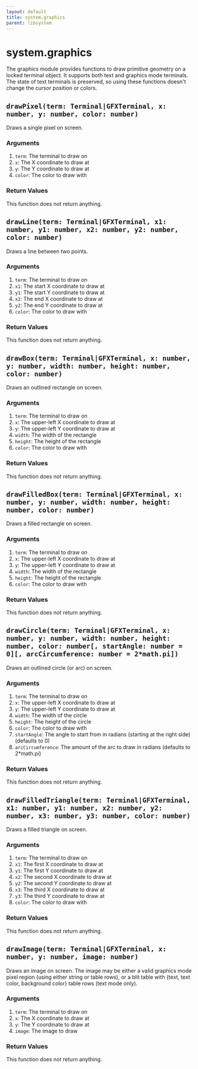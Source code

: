 ```yaml
---
layout: default
title: system.graphics
parent: libsystem
---
```


# system.graphics
The graphics module provides functions to draw primitive geometry on a locked
 terminal object.  It supports both text and graphics mode terminals.
 The state of text terminals is preserved, so using these functions doesn't
 change the cursor position or colors.


## `drawPixel(term: Terminal|GFXTerminal, x: number, y: number, color: number)`
Draws a single pixel on screen.

### Arguments
1. `term`: The terminal to draw on
2. `x`: The X coordinate to draw at
3. `y`: The Y coordinate to draw at
4. `color`: The color to draw with

### Return Values
This function does not return anything.

## `drawLine(term: Terminal|GFXTerminal, x1: number, y1: number, x2: number, y2: number, color: number)`
Draws a line between two points.

### Arguments
1. `term`: The terminal to draw on
2. `x1`: The start X coordinate to draw at
3. `y1`: The start Y coordinate to draw at
4. `x2`: The end X coordinate to draw at
5. `y2`: The end Y coordinate to draw at
6. `color`: The color to draw with

### Return Values
This function does not return anything.

## `drawBox(term: Terminal|GFXTerminal, x: number, y: number, width: number, height: number, color: number)`
Draws an outlined rectangle on screen.

### Arguments
1. `term`: The terminal to draw on
2. `x`: The upper-left X coordinate to draw at
3. `y`: The upper-left Y coordinate to draw at
4. `width`: The width of the rectangle
5. `height`: The height of the rectangle
6. `color`: The color to draw with

### Return Values
This function does not return anything.

## `drawFilledBox(term: Terminal|GFXTerminal, x: number, y: number, width: number, height: number, color: number)`
Draws a filled rectangle on screen.

### Arguments
1. `term`: The terminal to draw on
2. `x`: The upper-left X coordinate to draw at
3. `y`: The upper-left Y coordinate to draw at
4. `width`: The width of the rectangle
5. `height`: The height of the rectangle
6. `color`: The color to draw with

### Return Values
This function does not return anything.

## `drawCircle(term: Terminal|GFXTerminal, x: number, y: number, width: number, height: number, color: number[, startAngle: number = 0][, arcCircumference: number = 2*math.pi])`
Draws an outlined circle (or arc) on screen.

### Arguments
1. `term`: The terminal to draw on
2. `x`: The upper-left X coordinate to draw at
3. `y`: The upper-left Y coordinate to draw at
4. `width`: The width of the circle
5. `height`: The height of the circle
6. `color`: The color to draw with
7. `startAngle`: The angle to start from in radians (starting at the right side) (defaults to 0)
8. `arcCircumference`: The amount of the arc to draw in radians (defaults to 2*math.pi)

### Return Values
This function does not return anything.

## `drawFilledTriangle(term: Terminal|GFXTerminal, x1: number, y1: number, x2: number, y2: number, x3: number, y3: number, color: number)`
Draws a filled triangle on screen.

### Arguments
1. `term`: The terminal to draw on
2. `x1`: The first X coordinate to draw at
3. `y1`: The first Y coordinate to draw at
4. `x2`: The second X coordinate to draw at
5. `y2`: The second Y coordinate to draw at
6. `x3`: The third X coordinate to draw at
7. `y3`: The third Y coordinate to draw at
8. `color`: The color to draw with

### Return Values
This function does not return anything.

## `drawImage(term: Terminal|GFXTerminal, x: number, y: number, image: number)`
Draws an image on screen.  The image may be either a valid graphics mode
 pixel region (using either string or table rows), or a blit table with
 {text, text color, background color} table rows (text mode only).

### Arguments
1. `term`: The terminal to draw on
2. `x`: The X coordinate to draw at
3. `y`: The Y coordinate to draw at
4. `image`: The image to draw

### Return Values
This function does not return anything.

